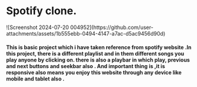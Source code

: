 <h1>Spotify clone.</h1>
![Screenshot 2024-07-20 004952](https://github.com/user-attachments/assets/1b555ebb-0494-4147-a7ac-d5ac9456d90d)

<h4>This is basic project which i have taken reference from spotify website .In this project, there is a different playlist and in them different songs you play anyone by clicking on. there is also a playbar in which play, previous and next buttons and seekbar also . And important thing is ,it is responsive also means you enjoy this website through any device like mobile and tablet also .  </h4>
